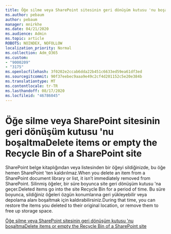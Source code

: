 ```yaml
---
title: Öğe silme veya SharePoint sitesinin geri dönüşüm kutusu 'nu boşaltma
ms.author: pebaum
author: pebaum
manager: mnirkhe
ms.date: 04/21/2020
ms.audience: Admin
ms.topic: article
ROBOTS: NOINDEX, NOFOLLOW
localization_priority: Normal
ms.collection: Adm_O365
ms.custom:
- "9000209"
- "3175"
ms.openlocfilehash: 3f0202e2ccab6dda22b451c6633ed59ea61df3ed
ms.sourcegitcommit: 90f37eebec9aaa9e49c2cf4d201152c5e20e384b
ms.translationtype: MT
ms.contentlocale: tr-TR
ms.lasthandoff: 08/17/2020
ms.locfileid: "46786045"
---
```

# <a name="delete-items-or-empty-the-recycle-bin-of-a-sharepoint-site"></a><span data-ttu-id="8650a-102">Öğe silme veya SharePoint sitesinin geri dönüşüm kutusu 'nu boşaltma</span><span class="sxs-lookup"><span data-stu-id="8650a-102">Delete items or empty the Recycle Bin of a SharePoint site</span></span> 

<span data-ttu-id="8650a-103">SharePoint belge kitaplığından veya listesinden bir öğeyi sildiğinizde, bu öğe hemen SharePoint 'ten kaldırılmaz.</span><span class="sxs-lookup"><span data-stu-id="8650a-103">When you delete an item from a SharePoint document library or list, it isn’t immediately removed from SharePoint.</span></span> <span data-ttu-id="8650a-104">Silinmiş öğeler, bir süre boyunca site geri dönüşüm kutusu 'na geçer.</span><span class="sxs-lookup"><span data-stu-id="8650a-104">Deleted items go into the site Recycle Bin for a period of time.</span></span> <span data-ttu-id="8650a-105">Bu süre boyunca, sildiğiniz öğeleri özgün konumlarına geri yükleyebilir veya depolama alanı boşaltmak için kaldırabilirsiniz.</span><span class="sxs-lookup"><span data-stu-id="8650a-105">During that time, you can restore the items you deleted to their original location, or remove them to free up storage space.</span></span>

[<span data-ttu-id="8650a-106">Öğe silme veya SharePoint sitesinin geri dönüşüm kutusu 'nu boşaltma</span><span class="sxs-lookup"><span data-stu-id="8650a-106">Delete items or empty the Recycle Bin of a SharePoint site</span></span>](https://support.office.com/article/2e713599-d13e-40d6-96dc-66f0a366f74e)